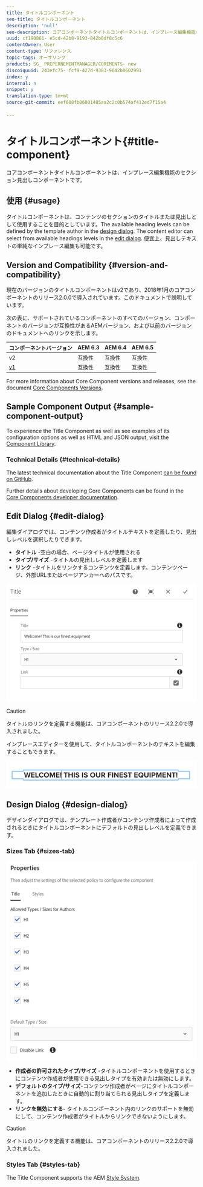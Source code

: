 ```yaml
---
title: タイトルコンポーネント
seo-title: タイトルコンポーネント
description: 'null'
seo-description: コアコンポーネントタイトルコンポーネントは、インプレース編集機能のセクション見出しコンポーネントです。
uuid: cf190861- e5cd-42b8-9193-842b8df8c5c6
contentOwner: User
content-type: リファレンス
topic-tags: オーサリング
products: SG_ PREPERNEMENTMANAGER/COREMENTS- new
discoiquuid: 243efc75- fcf9-427d-9303-9642b0602991
index: y
internal: n
snippet: y
translation-type: tm+mt
source-git-commit: eef608fb06001485aa2c2c0b574af412ed7f15a4

---
```



# タイトルコンポーネント{#title-component}

コアコンポーネントタイトルコンポーネントは、インプレース編集機能のセクション見出しコンポーネントです。

## 使用 {#usage}

タイトルコンポーネントは、コンテンツのセクションのタイトルまたは見出しとして使用することを目的としています。The available heading levels can be defined by the template author in the [design dialog](#design-dialog). The content editor can select from available headings levels in the [edit dialog](#edit-dialog). 便宜上、見出しテキストの単純なインプレース編集も可能です。

## Version and Compatibility {#version-and-compatibility}

現在のバージョンのタイトルコンポーネントはv2であり、2018年1月のコアコンポーネントのリリース2.0.0で導入されています。このドキュメントで説明しています。

次の表に、サポートされているコンポーネントのすべてのバージョン、コンポーネントのバージョンが互換性があるAEMバージョン、および以前のバージョンのドキュメントへのリンクを示します。

| コンポーネントバージョン | AEM 6.3 | AEM 6.4 | AEM 6.5 |
|---|---|---|---|
| v2 | 互換性 | 互換性 | 互換性 |
| [v1](title-v1.md) | 互換性 | 互換性 | 互換性 |

For more information about Core Component versions and releases, see the document [Core Components Versions](versions.md).

## Sample Component Output {#sample-component-output}

To experience the Title Component as well as see examples of its configuration options as well as HTML and JSON output, visit the [Component Library](http://opensource.adobe.com/aem-core-wcm-components/library/title.html).

### Technical Details {#technical-details}

The latest technical documentation about the Title Component [can be found on GitHub](https://github.com/adobe/aem-core-wcm-components/blob/master/content/src/content/jcr_root/apps/core/wcm/components/title/v2/title).

Further details about developing Core Components can be found in the [Core Components developer documentation](developing.md).

## Edit Dialog {#edit-dialog}

編集ダイアログでは、コンテンツ作成者がタイトルテキストを定義したり、見出しレベルを選択したりできます。

* **タイトル** -空白の場合、ページタイトルが使用される
* **タイプ/サイズ** -タイトルの見出しレベルを定義します
* **リンク** -タイトルをリンクするコンテンツを定義します。コンテンツページ、外部URLまたはページアンカーへのパスです。

![](assets/screenshot_2018-10-19at110055.png)

>[!CAUTION]
>
>タイトルのリンクを定義する機能は、コアコンポーネントのリリース2.2.0で導入されました。

インプレースエディターを使用して、タイトルコンポーネントのテキストを編集することもできます。

![](assets/chlimage_1-37.png)

## Design Dialog {#design-dialog}

デザインダイアログでは、テンプレート作成者がコンテンツ作成者によって作成されるときにタイトルコンポーネントにデフォルトの見出しレベルを定義できます。

### Sizes Tab {#sizes-tab}

![](assets/screenshot_2018-10-19at110120.png)

* **作成者の許可されたタイプ/サイズ** -タイトルコンポーネントを使用するときにコンテンツ作成者が使用できる見出しタイプを有効または無効にします。
* **デフォルトのタイプ/サイズ**-コンテンツ作成者がページにタイトルコンポーネントを追加したときに自動的に割り当てられる見出しタイプを定義します。
* **リンクを無効にする-** タイトルコンポーネント内のリンクのサポートを無効にして、コンテンツ作成者がタイトルからリンクできないようにします。

>[!CAUTION]
>
>タイトルのリンクを定義する機能は、コアコンポーネントのリリース2.2.0で導入されました。

### Styles Tab {#styles-tab}

The Title Component supports the AEM [Style System](authoring.md#component-styling).